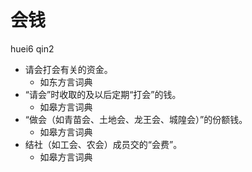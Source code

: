 



# 会钱
huei6 qin2
+ 请会打会有关的资金。
  * 如东方言词典
+ “请会”时收取的及以后定期“打会”的钱。
  * 如皋方言词典
+ “做会（如青苗会、土地会、龙王会、城隍会）”的份额钱。
  * 如皋方言词典
+ 结社（如工会、农会）成员交的“会费”。
  * 如皋方言词典
